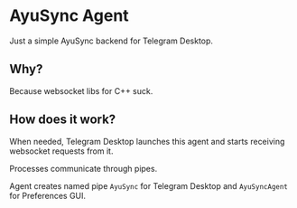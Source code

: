 # AyuSync Agent

Just a simple AyuSync backend for Telegram Desktop.

## Why?

Because websocket libs for C++ suck.

## How does it work?

When needed, Telegram Desktop launches this agent and starts receiving websocket requests from it.

Processes communicate through pipes.

Agent creates named pipe `AyuSync` for Telegram Desktop and `AyuSyncAgent` for Preferences GUI.
